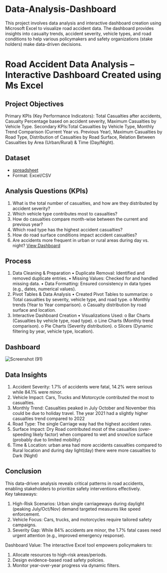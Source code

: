 # Data-Analysis-Dashboard
This project involves data analysis and interactive dashboard creation using Microsoft Excel to visualize road accident data. The dashboard provides insights into casualty trends, accident severity, vehicle types, and road conditions to help various policymakers and safety organizations (stake holders) make data-driven decisions.
# Road Accident Data Analysis –Interactive Dashboard Created using Ms Excel 
## Project Objectives
Primary KPIs (Key Performance Indicators): Total Casualties after accidents, Casualty Percentage based on accident severity, Maximum Casualties by Vehicle Type.
Secondary KPIs:Total Casualties by Vehicle Type, Monthly Trend Comparison (Current Year vs. Previous Year), Maximum Casualties by Road Type, Distribution of Casualties by Road Surface, Relation Between Casualties by Area (Urban/Rural) & Time (Day/Night).
## Dataset
- <a href="https://docs.google.com/spreadsheets/u/0/?pli=1">spreadsheet</a> 
- Format: Excel/CSV
## Analysis Questions (KPIs)
1.	What is the total number of casualties, and how are they distributed by accident severity?
2.	Which vehicle type contributes most to casualties?
3.	How do casualties compare month-wise between the current and previous year?
4.	Which road type has the highest accident casualties?
5.	How do road surface conditions impact accident casualties?
6.	Are accidents more frequent in urban or rural areas during day vs. night? <a href="https://github.com/Dhemi-analyst/Data-Analysis-Dashboard/blob/main/Road%20accident%20Dash%20board.xlsx">View Dashboard</a> 
## Process
1. Data Cleaning & Preparation
•	Duplicate Removal: Identified and removed duplicate entries.
•	Missing Values: Checked for and handled missing data.
•	Data Formatting: Ensured consistency in data types (e.g., dates, numerical values).
2. Pivot Tables & Data Analysis
•	Created Pivot Tables to summarize:
o	Total casualties by severity, vehicle type, and road type.
o	Monthly trends (Year to Year comparison).
o	Casualty distribution by road surface and location.
3. Interactive Dashboard Creation
•	Visualizations Used:
o	Bar Charts (Casualties by vehicle type, road type).
o	Line Charts (Monthly trend comparison).
o	Pie Charts (Severity distribution).
o	Slicers (Dynamic filtering by year, vehicle type, location).
## Dashboard
![Screenshot (91)](https://github.com/user-attachments/assets/b0af4fa9-881d-4947-9da6-b0f6959cebe4")
## Data Insights
1.	Accident Severity: 1.7% of accidents were fatal, 14.2% were serious while 84.1% were minor. 
2.	Vehicle Impact: Cars, Trucks and Motorcycle contributed the most to casualties.
3.	Monthly Trend: Casualties peaked in July October and November this could be due to holiday travel. The year 2021 had a slightly higher casualties trend compared to 2022
4.	Road Type: The single Carriage way had the highest accident rates.
5.	Surface Impact: Dry Road contributed most of the casualties (over-speeding likely factor) when compared to wet and snow/ice surface (probably due to limited mobility)
6.	 Time & Location: urban area had more accidents casualties compared to Rural location and during day light(day) there were more casualties to Dark (Night)
## Conclusion
This data-driven analysis reveals critical patterns in road accidents, enabling stakeholders to prioritize safety interventions effectively.    
Key takeaways:
1. High-Risk Scenarios: Urban single carriageways during daylight (peaking July/Oct/Nov) demand targeted measures like speed enforcement.
2. Vehicle Focus: Cars, trucks, and motorcycles require tailored safety campaigns.
3. Severity Gap: While 84% accidents are minor, the 1.7% fatal cases need urgent attention (e.g., improved emergency response).

Dashboard Value: The interactive Excel tool empowers policymakers to:
1. Allocate resources to high-risk areas/periods.
2. Design evidence-based road safety policies.
3. Monitor year-over-year progress via dynamic filters.

